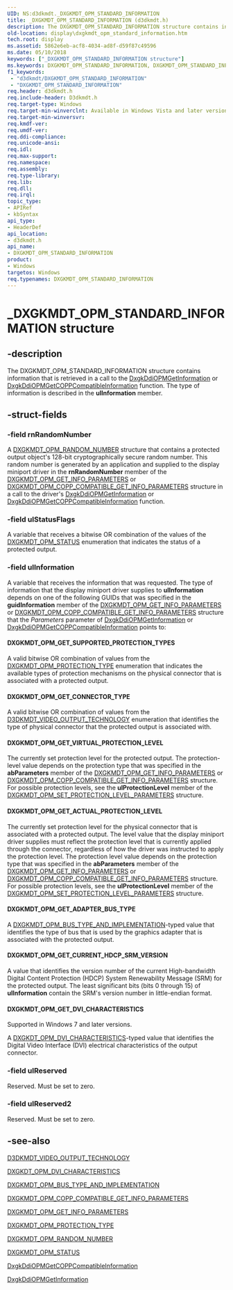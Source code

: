 ```yaml
---
UID: NS:d3dkmdt._DXGKMDT_OPM_STANDARD_INFORMATION
title: _DXGKMDT_OPM_STANDARD_INFORMATION (d3dkmdt.h)
description: The DXGKMDT_OPM_STANDARD_INFORMATION structure contains information that is retrieved in a call to the DxgkDdiOPMGetInformation or DxgkDdiOPMGetCOPPCompatibleInformation function. The type of information is described in the ulInformation member.
old-location: display\dxgkmdt_opm_standard_information.htm
tech.root: display
ms.assetid: 5862e6eb-acf8-4034-ad8f-d59f87c49596
ms.date: 05/10/2018
keywords: ["_DXGKMDT_OPM_STANDARD_INFORMATION structure"]
ms.keywords: DXGKMDT_OPM_STANDARD_INFORMATION, DXGKMDT_OPM_STANDARD_INFORMATION structure [Display Devices], DmStructs_95069fc9-f530-4764-900b-0fa6dee51656.xml, _DXGKMDT_OPM_STANDARD_INFORMATION, d3dkmdt/DXGKMDT_OPM_STANDARD_INFORMATION, display.dxgkmdt_opm_standard_information
f1_keywords:
 - "d3dkmdt/DXGKMDT_OPM_STANDARD_INFORMATION"
 - "DXGKMDT_OPM_STANDARD_INFORMATION"
req.header: d3dkmdt.h
req.include-header: D3dkmdt.h
req.target-type: Windows
req.target-min-winverclnt: Available in Windows Vista and later versions of the Windows operating systems.
req.target-min-winversvr: 
req.kmdf-ver: 
req.umdf-ver: 
req.ddi-compliance: 
req.unicode-ansi: 
req.idl: 
req.max-support: 
req.namespace: 
req.assembly: 
req.type-library: 
req.lib: 
req.dll: 
req.irql: 
topic_type:
- APIRef
- kbSyntax
api_type:
- HeaderDef
api_location:
- d3dkmdt.h
api_name:
- DXGKMDT_OPM_STANDARD_INFORMATION
product:
- Windows
targetos: Windows
req.typenames: DXGKMDT_OPM_STANDARD_INFORMATION
---
```


# _DXGKMDT_OPM_STANDARD_INFORMATION structure


## -description


The DXGKMDT_OPM_STANDARD_INFORMATION structure contains  information that is retrieved in a call to the <a href="https://docs.microsoft.com/windows-hardware/drivers/ddi/dispmprt/nc-dispmprt-dxgkddi_opm_get_information">DxgkDdiOPMGetInformation</a> or <a href="https://docs.microsoft.com/windows-hardware/drivers/ddi/dispmprt/nc-dispmprt-dxgkddi_opm_get_copp_compatible_information">DxgkDdiOPMGetCOPPCompatibleInformation</a> function. The type of information is described in the <b>ulInformation</b> member. 


## -struct-fields




### -field rnRandomNumber

A <a href="https://docs.microsoft.com/windows-hardware/drivers/ddi/d3dkmdt/ns-d3dkmdt-_dxgkmdt_opm_random_number">DXGKMDT_OPM_RANDOM_NUMBER</a> structure that contains a protected output object's 128-bit cryptographically secure random number. This random number is generated by an application and supplied to the display miniport driver in the <b>rnRandomNumber</b> member of the <a href="https://docs.microsoft.com/windows-hardware/drivers/ddi/d3dkmdt/ns-d3dkmdt-_dxgkmdt_opm_get_info_parameters">DXGKMDT_OPM_GET_INFO_PARAMETERS</a> or <a href="https://docs.microsoft.com/windows-hardware/drivers/ddi/d3dkmdt/ns-d3dkmdt-_dxgkmdt_opm_copp_compatible_get_info_parameters">DXGKMDT_OPM_COPP_COMPATIBLE_GET_INFO_PARAMETERS</a> structure in a call to the driver's <a href="https://docs.microsoft.com/windows-hardware/drivers/ddi/dispmprt/nc-dispmprt-dxgkddi_opm_get_information">DxgkDdiOPMGetInformation</a> or <a href="https://docs.microsoft.com/windows-hardware/drivers/ddi/dispmprt/nc-dispmprt-dxgkddi_opm_get_copp_compatible_information">DxgkDdiOPMGetCOPPCompatibleInformation</a> function. 


### -field ulStatusFlags

A variable that receives a bitwise OR combination of the values of the <a href="https://docs.microsoft.com/windows-hardware/drivers/ddi/d3dkmdt/ne-d3dkmdt-_dxgkmdt_opm_status">DXGKMDT_OPM_STATUS</a> enumeration that indicates the status of a protected output.


### -field ulInformation

A variable that receives the information that was requested.  The type of information that the display miniport driver supplies to <b>ulInformation</b> depends on one of the following GUIDs that was specified in the <b>guidInformation</b> member of the <a href="https://docs.microsoft.com/windows-hardware/drivers/ddi/d3dkmdt/ns-d3dkmdt-_dxgkmdt_opm_get_info_parameters">DXGKMDT_OPM_GET_INFO_PARAMETERS</a> or <a href="https://docs.microsoft.com/windows-hardware/drivers/ddi/d3dkmdt/ns-d3dkmdt-_dxgkmdt_opm_copp_compatible_get_info_parameters">DXGKMDT_OPM_COPP_COMPATIBLE_GET_INFO_PARAMETERS</a> structure that the <i>Parameters</i> parameter of <a href="https://docs.microsoft.com/windows-hardware/drivers/ddi/dispmprt/nc-dispmprt-dxgkddi_opm_get_information">DxgkDdiOPMGetInformation</a> or <a href="https://docs.microsoft.com/windows-hardware/drivers/ddi/dispmprt/nc-dispmprt-dxgkddi_opm_get_copp_compatible_information">DxgkDdiOPMGetCOPPCompatibleInformation</a> points to:





#### DXGKMDT_OPM_GET_SUPPORTED_PROTECTION_TYPES

A valid bitwise OR combination of values from the <a href="https://docs.microsoft.com/windows-hardware/drivers/ddi/d3dkmdt/ne-d3dkmdt-_dxgkmdt_opm_protection_type">DXGKMDT_OPM_PROTECTION_TYPE</a> enumeration that indicates the available types of protection mechanisms on the physical connector that is associated with a protected output.



#### DXGKMDT_OPM_GET_CONNECTOR_TYPE

A valid bitwise OR combination of values from the <a href="https://docs.microsoft.com/windows-hardware/drivers/ddi/d3dkmdt/ne-d3dkmdt-_d3dkmdt_video_output_technology">D3DKMDT_VIDEO_OUTPUT_TECHNOLOGY</a> enumeration that identifies the type of physical connector that the protected output is associated with. 



#### DXGKMDT_OPM_GET_VIRTUAL_PROTECTION_LEVEL

The currently set protection level for the protected output. The protection-level value depends on the protection type that was specified in the <b>abParameters</b> member of the <a href="https://docs.microsoft.com/windows-hardware/drivers/ddi/d3dkmdt/ns-d3dkmdt-_dxgkmdt_opm_get_info_parameters">DXGKMDT_OPM_GET_INFO_PARAMETERS</a> or <a href="https://docs.microsoft.com/windows-hardware/drivers/ddi/d3dkmdt/ns-d3dkmdt-_dxgkmdt_opm_copp_compatible_get_info_parameters">DXGKMDT_OPM_COPP_COMPATIBLE_GET_INFO_PARAMETERS</a> structure. For possible protection levels, see the <b>ulProtectionLevel</b> member of the <a href="https://docs.microsoft.com/windows-hardware/drivers/ddi/d3dkmdt/ns-d3dkmdt-_dxgkmdt_opm_set_protection_level_parameters">DXGKMDT_OPM_SET_PROTECTION_LEVEL_PARAMETERS</a> structure. 



#### DXGKMDT_OPM_GET_ACTUAL_PROTECTION_LEVEL

The currently set protection level for the physical connector that is associated with a protected output. The level value that the display miniport driver supplies must reflect the protection level that is currently applied through the connector, regardless of how the driver was instructed to apply the protection level. The protection level value depends on the protection type that was specified in the <b>abParameters</b> member of the <a href="https://docs.microsoft.com/windows-hardware/drivers/ddi/d3dkmdt/ns-d3dkmdt-_dxgkmdt_opm_get_info_parameters">DXGKMDT_OPM_GET_INFO_PARAMETERS</a> or <a href="https://docs.microsoft.com/windows-hardware/drivers/ddi/d3dkmdt/ns-d3dkmdt-_dxgkmdt_opm_copp_compatible_get_info_parameters">DXGKMDT_OPM_COPP_COMPATIBLE_GET_INFO_PARAMETERS</a> structure. For possible protection levels, see the <b>ulProtectionLevel</b> member of the <a href="https://docs.microsoft.com/windows-hardware/drivers/ddi/d3dkmdt/ns-d3dkmdt-_dxgkmdt_opm_set_protection_level_parameters">DXGKMDT_OPM_SET_PROTECTION_LEVEL_PARAMETERS</a> structure. 



#### DXGKMDT_OPM_GET_ADAPTER_BUS_TYPE

A <a href="https://docs.microsoft.com/windows-hardware/drivers/ddi/d3dkmdt/ne-d3dkmdt-_dxgkmdt_opm_bus_type_and_implementation">DXGKMDT_OPM_BUS_TYPE_AND_IMPLEMENTATION</a>-typed value that identifies the type of bus that is used by the graphics adapter that is associated with the protected output. 



#### DXGKMDT_OPM_GET_CURRENT_HDCP_SRM_VERSION

A value that identifies the version number of the current High-bandwidth Digital Content Protection (HDCP) System Renewability Message (SRM) for the protected output. The least significant bits (bits 0 through 15) of <b>ulInformation</b> contain the SRM's version number in little-endian format. 



#### DXGKMDT_OPM_GET_DVI_CHARACTERISTICS

Supported in Windows 7 and later versions.

A <a href="https://docs.microsoft.com/windows-hardware/drivers/ddi/d3dkmdt/ne-d3dkmdt-_dxgkdt_opm_dvi_characteristics">DXGKDT_OPM_DVI_CHARACTERISTICS</a>-typed value that identifies the Digital Video Interface (DVI) electrical characteristics of the output connector. 


### -field ulReserved

Reserved. Must be set to zero. 


### -field ulReserved2

Reserved. Must be set to zero. 


## -see-also




<a href="https://docs.microsoft.com/windows-hardware/drivers/ddi/d3dkmdt/ne-d3dkmdt-_d3dkmdt_video_output_technology">D3DKMDT_VIDEO_OUTPUT_TECHNOLOGY</a>



<a href="https://docs.microsoft.com/windows-hardware/drivers/ddi/d3dkmdt/ne-d3dkmdt-_dxgkdt_opm_dvi_characteristics">DXGKDT_OPM_DVI_CHARACTERISTICS</a>



<a href="https://docs.microsoft.com/windows-hardware/drivers/ddi/d3dkmdt/ne-d3dkmdt-_dxgkmdt_opm_bus_type_and_implementation">DXGKMDT_OPM_BUS_TYPE_AND_IMPLEMENTATION</a>



<a href="https://docs.microsoft.com/windows-hardware/drivers/ddi/d3dkmdt/ns-d3dkmdt-_dxgkmdt_opm_copp_compatible_get_info_parameters">DXGKMDT_OPM_COPP_COMPATIBLE_GET_INFO_PARAMETERS</a>



<a href="https://docs.microsoft.com/windows-hardware/drivers/ddi/d3dkmdt/ns-d3dkmdt-_dxgkmdt_opm_get_info_parameters">DXGKMDT_OPM_GET_INFO_PARAMETERS</a>



<a href="https://docs.microsoft.com/windows-hardware/drivers/ddi/d3dkmdt/ne-d3dkmdt-_dxgkmdt_opm_protection_type">DXGKMDT_OPM_PROTECTION_TYPE</a>



<a href="https://docs.microsoft.com/windows-hardware/drivers/ddi/d3dkmdt/ns-d3dkmdt-_dxgkmdt_opm_random_number">DXGKMDT_OPM_RANDOM_NUMBER</a>



<a href="https://docs.microsoft.com/windows-hardware/drivers/ddi/d3dkmdt/ne-d3dkmdt-_dxgkmdt_opm_status">DXGKMDT_OPM_STATUS</a>



<a href="https://docs.microsoft.com/windows-hardware/drivers/ddi/dispmprt/nc-dispmprt-dxgkddi_opm_get_copp_compatible_information">DxgkDdiOPMGetCOPPCompatibleInformation</a>



<a href="https://docs.microsoft.com/windows-hardware/drivers/ddi/dispmprt/nc-dispmprt-dxgkddi_opm_get_information">DxgkDdiOPMGetInformation</a>
 

 

